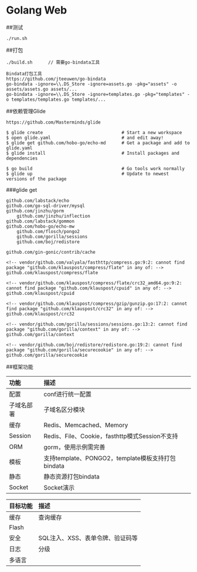 # Golang Web

##测试
```
./run.sh
```

##打包
```
./build.sh 		// 需要go-bindata工具
```
```
Bindata打包工具
https://github.com/jteeuwen/go-bindata
go-bindata -ignore=\\.DS_Store -ignore=assets.go -pkg="assets" -o assets/assets.go assets/...
go-bindata -ignore=\\.DS_Store -ignore=templates.go -pkg="templates" -o templates/templates.go templates/...
```

##依赖管理Glide

```
https://github.com/Masterminds/glide

$ glide create                            	# Start a new workspace
$ open glide.yaml                         	# and edit away!
$ glide get github.com/hobo-go/echo-md 		# Get a package and add to glide.yaml
$ glide install                           	# Install packages and dependencies

$ go build                                	# Go tools work normally
$ glide up                                	# Update to newest versions of the package
```
###glide get
```
github.com/labstack/echo
github.com/go-sql-driver/mysql
github.com/jinzhu/gorm
	github.com/jinzhu/inflection
github.com/labstack/gommon
github.com/hobo-go/echo-mw
	github.com/flosch/pongo2
	github.com/gorilla/sessions
	github.com/boj/redistore

github.com/gin-gonic/contrib/cache

<!-- vendor/github.com/valyala/fasthttp/compress.go:9:2: cannot find package "github.com/klauspost/compress/flate" in any of: -->
github.com/klauspost/compress/flate

<!-- vendor/github.com/klauspost/compress/flate/crc32_amd64.go:9:2: cannot find package "github.com/klauspost/cpuid" in any of: -->
github.com/klauspost/cpuid

<!-- vendor/github.com/klauspost/compress/gzip/gunzip.go:17:2: cannot find package "github.com/klauspost/crc32" in any of: -->
github.com/klauspost/crc32

<!-- vendor/github.com/gorilla/sessions/sessions.go:13:2: cannot find package "github.com/gorilla/context" in any of: -->
github.com/gorilla/context

<!-- vendor/github.com/boj/redistore/redistore.go:19:2: cannot find package "github.com/gorilla/securecookie" in any of: -->
github.com/gorilla/securecookie
```

##框架功能

功能 | 描述
:--- | :---
配置 | conf进行统一配置
子域名部署 | 子域名区分模块
缓存 | Redis、Memcached、Memory
Session | Redis、File、Cookie，fasthttp模式Session不支持
ORM | gorm，使用示例需完善
模板 | 支持template、PONGO2，template模板支持打包bindata
静态 | 静态资源打包bindata
Socket | Socket演示

目标功能 | 描述
:--- | :---
缓存 | 查询缓存
Flash |
安全 | SQL注入、XSS、表单令牌、验证码等
日志 | 分级
多语言 | 